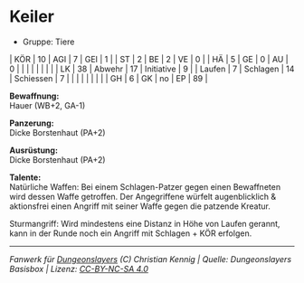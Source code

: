 # Keiler  
- Gruppe: Tiere  

| KÖR    | 10 | AGI      | 7  | GEI        | 1  |
| ST     | 2  | BE       | 2  | VE         | 0  |
| HÄ     | 5  | GE       | 0  | AU         | 0  |
|        |    |          |    |            |    |
| LK     | 38 | Abwehr   | 17 | Initiative | 9  |
| Laufen | 7  | Schlagen | 14 | Schiessen  | 7  |
|        |    |          |    |            |    |
| GH     | 6  | GK       | no | EP         | 89 |


**Bewaffnung:**  
Hauer (WB+2, GA-1)

**Panzerung:**  
Dicke Borstenhaut (PA+2)

**Ausrüstung:**  
Dicke Borstenhaut (PA+2)

**Talente:**  
Natürliche Waffen: Bei einem Schlagen-Patzer gegen einen Bewaffneten wird dessen Waffe getroffen. Der Angegriffene würfelt augenblicklich & aktionsfrei einen Angriff mit seiner Waffe gegen die patzende Kreatur.

Sturmangriff: Wird mindestens eine Distanz in Höhe von Laufen gerannt, kann in der Runde noch ein Angriff mit Schlagen + KÖR erfolgen.





___
*Fanwerk für [Dungeonslayers](https://www.dungeonslayers.net/) (C) Christian Kennig | Quelle: Dungeonslayers Basisbox | Lizenz: [CC-BY-NC-SA 4.0](https://creativecommons.org/licenses/by-nc-sa/4.0/deed.de)*
